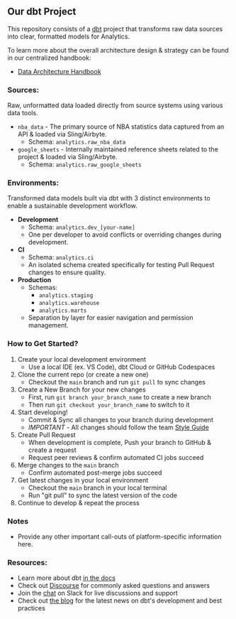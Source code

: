 ## Our dbt Project
This repository consists of a [dbt](https://www.getdbt.com/) project that transforms raw data sources into clear, formatted models for Analytics.

To learn more about the overall architecture design & strategy can be found in our centralized handbook:
- [Data Architecture Handbook](https://docs.google.com/document/d/1WmOnx_5QaGmo-kNWitd9jSEwvEnwqxiS0ZA1jmMV-v0/edit?usp=sharing)

### Sources:
Raw, unformatted data loaded directly from source systems using various data tools.
- `nba_data` - The primary source of NBA statistics data captured from an API & loaded via Sling/Airbyte.
    - Schema: `analytics.raw_nba_data`
- `google_sheets` - Internally maintained reference sheets related to the project & loaded via Sling/Airbyte.
    - Schema: `analytics.raw_google_sheets`


### Environments:
Transformed data models built via dbt with 3 distinct environments to enable a sustainable development workflow.
- **Development**
   - Schema: `analytics.dev_[your-name]`
   - One per developer to avoid conflicts or overriding changes during development.
- **CI**
   - Schema: `analytics.ci`
   - An isolated schema created specifically for testing Pull Request changes to ensure quality.
- **Production**
   - Schemas: 
        - `analytics.staging`
        - `analytics.warehouse`
        - `analytics.marts`
   - Separation by layer for easier navigation and permission management.

### How to Get Started?
1. Create your local development environment
   - Use a local IDE (ex. VS Code), dbt Cloud or GitHub Codespaces
2. Clone the current repo (or create a new one)
   - Checkout the `main` branch and run `git pull` to sync changes
3. Create a New Branch for your new changes
   - First, run `git branch your_branch_name` to create a new branch
   - Then run `git checkout your_branch_name` to switch to it
4. Start developing!
   - Commit & Sync all changes to your branch during development
   - *IMPORTANT* - All changes should follow the team [Style Guide](_project_docs/style_guide.md)
5. Create Pull Request
   - When development is complete, Push your branch to GitHub & create a request
   - Request peer reviews & confirm  automated CI jobs succeed
6. Merge changes to the `main` branch
   - Confirm automated post-merge jobs succeed
7. Get latest changes in your local environment
   - Checkout the `main` branch in your local terminal
   - Run "git pull" to sync the latest version of the code
8. Continue to develop & repeat the process

### Notes
- Provide any other important call-outs of platform-specific information here.

### Resources:
- Learn more about dbt [in the docs](https://docs.getdbt.com/docs/introduction)
- Check out [Discourse](https://discourse.getdbt.com/) for commonly asked questions and answers
- Join the [chat](https://community.getdbt.com/) on Slack for live discussions and support
- Check out [the blog](https://blog.getdbt.com/) for the latest news on dbt's development and best practices

